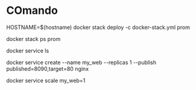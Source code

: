 # COmando
HOSTNAME=$(hostname) docker stack deploy -c docker-stack.yml prom


docker stack ps prom


docker service ls


docker service create --name my_web --replicas 1 --publish published=8090,target=80 nginx


docker service scale my_web=1
